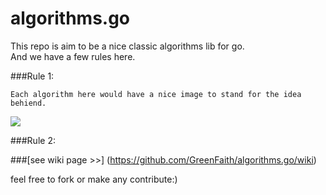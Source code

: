 algorithms.go
============

This repo is aim to be a nice classic algorithms lib for go.   
And we have a few rules here.

###Rule 1: 

    Each algorithm here would have a nice image to stand for the idea behiend.   
    

![](http://media-cache-ec0.pinimg.com/736x/11/09/78/11097867a0e6c772c36285d97d94623b.jpg)

###Rule 2:
    

###[see wiki page >>] (https://github.com/GreenFaith/algorithms.go/wiki)

feel free to fork or make any contribute:)
